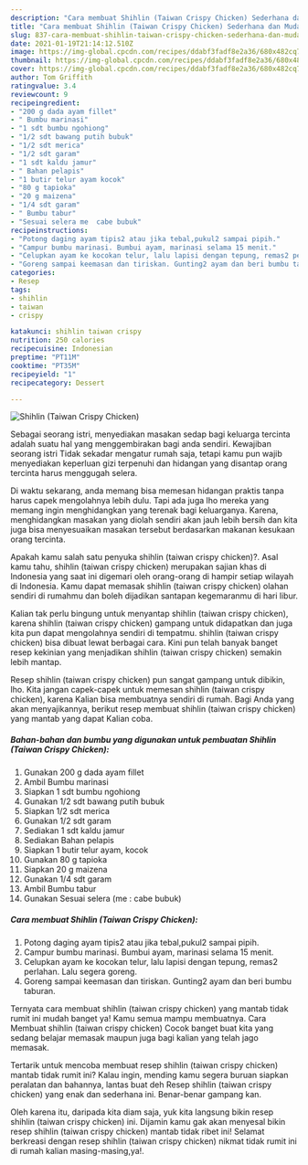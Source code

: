 ```yaml
---
description: "Cara membuat Shihlin (Taiwan Crispy Chicken) Sederhana dan Mudah Dibuat"
title: "Cara membuat Shihlin (Taiwan Crispy Chicken) Sederhana dan Mudah Dibuat"
slug: 837-cara-membuat-shihlin-taiwan-crispy-chicken-sederhana-dan-mudah-dibuat
date: 2021-01-19T21:14:12.510Z
image: https://img-global.cpcdn.com/recipes/ddabf3fadf8e2a36/680x482cq70/shihlin-taiwan-crispy-chicken-foto-resep-utama.jpg
thumbnail: https://img-global.cpcdn.com/recipes/ddabf3fadf8e2a36/680x482cq70/shihlin-taiwan-crispy-chicken-foto-resep-utama.jpg
cover: https://img-global.cpcdn.com/recipes/ddabf3fadf8e2a36/680x482cq70/shihlin-taiwan-crispy-chicken-foto-resep-utama.jpg
author: Tom Griffith
ratingvalue: 3.4
reviewcount: 9
recipeingredient:
- "200 g dada ayam fillet"
- " Bumbu marinasi"
- "1 sdt bumbu ngohiong"
- "1/2 sdt bawang putih bubuk"
- "1/2 sdt merica"
- "1/2 sdt garam"
- "1 sdt kaldu jamur"
- " Bahan pelapis"
- "1 butir telur ayam kocok"
- "80 g tapioka"
- "20 g maizena"
- "1/4 sdt garam"
- " Bumbu tabur"
- "Sesuai selera me  cabe bubuk"
recipeinstructions:
- "Potong daging ayam tipis2 atau jika tebal,pukul2 sampai pipih."
- "Campur bumbu marinasi. Bumbui ayam, marinasi selama 15 menit."
- "Celupkan ayam ke kocokan telur, lalu lapisi dengan tepung, remas2 perlahan. Lalu segera goreng."
- "Goreng sampai keemasan dan tiriskan. Gunting2 ayam dan beri bumbu taburan."
categories:
- Resep
tags:
- shihlin
- taiwan
- crispy

katakunci: shihlin taiwan crispy 
nutrition: 250 calories
recipecuisine: Indonesian
preptime: "PT11M"
cooktime: "PT35M"
recipeyield: "1"
recipecategory: Dessert

---
```



![Shihlin (Taiwan Crispy Chicken)](https://img-global.cpcdn.com/recipes/ddabf3fadf8e2a36/680x482cq70/shihlin-taiwan-crispy-chicken-foto-resep-utama.jpg)

Sebagai seorang istri, menyediakan masakan sedap bagi keluarga tercinta adalah suatu hal yang menggembirakan bagi anda sendiri. Kewajiban seorang istri Tidak sekadar mengatur rumah saja, tetapi kamu pun wajib menyediakan keperluan gizi terpenuhi dan hidangan yang disantap orang tercinta harus menggugah selera.

Di waktu  sekarang, anda memang bisa memesan hidangan praktis tanpa harus capek mengolahnya lebih dulu. Tapi ada juga lho mereka yang memang ingin menghidangkan yang terenak bagi keluarganya. Karena, menghidangkan masakan yang diolah sendiri akan jauh lebih bersih dan kita juga bisa menyesuaikan masakan tersebut berdasarkan makanan kesukaan orang tercinta. 



Apakah kamu salah satu penyuka shihlin (taiwan crispy chicken)?. Asal kamu tahu, shihlin (taiwan crispy chicken) merupakan sajian khas di Indonesia yang saat ini digemari oleh orang-orang di hampir setiap wilayah di Indonesia. Kamu dapat memasak shihlin (taiwan crispy chicken) olahan sendiri di rumahmu dan boleh dijadikan santapan kegemaranmu di hari libur.

Kalian tak perlu bingung untuk menyantap shihlin (taiwan crispy chicken), karena shihlin (taiwan crispy chicken) gampang untuk didapatkan dan juga kita pun dapat mengolahnya sendiri di tempatmu. shihlin (taiwan crispy chicken) bisa dibuat lewat berbagai cara. Kini pun telah banyak banget resep kekinian yang menjadikan shihlin (taiwan crispy chicken) semakin lebih mantap.

Resep shihlin (taiwan crispy chicken) pun sangat gampang untuk dibikin, lho. Kita jangan capek-capek untuk memesan shihlin (taiwan crispy chicken), karena Kalian bisa membuatnya sendiri di rumah. Bagi Anda yang akan menyajikannya, berikut resep membuat shihlin (taiwan crispy chicken) yang mantab yang dapat Kalian coba.

<!--inarticleads1-->

##### Bahan-bahan dan bumbu yang digunakan untuk pembuatan Shihlin (Taiwan Crispy Chicken):

1. Gunakan 200 g dada ayam fillet
1. Ambil  Bumbu marinasi
1. Siapkan 1 sdt bumbu ngohiong
1. Gunakan 1/2 sdt bawang putih bubuk
1. Siapkan 1/2 sdt merica
1. Gunakan 1/2 sdt garam
1. Sediakan 1 sdt kaldu jamur
1. Sediakan  Bahan pelapis
1. Siapkan 1 butir telur ayam, kocok
1. Gunakan 80 g tapioka
1. Siapkan 20 g maizena
1. Gunakan 1/4 sdt garam
1. Ambil  Bumbu tabur
1. Gunakan Sesuai selera (me : cabe bubuk)




<!--inarticleads2-->

##### Cara membuat Shihlin (Taiwan Crispy Chicken):

1. Potong daging ayam tipis2 atau jika tebal,pukul2 sampai pipih.
1. Campur bumbu marinasi. Bumbui ayam, marinasi selama 15 menit.
1. Celupkan ayam ke kocokan telur, lalu lapisi dengan tepung, remas2 perlahan. Lalu segera goreng.
1. Goreng sampai keemasan dan tiriskan. Gunting2 ayam dan beri bumbu taburan.




Ternyata cara membuat shihlin (taiwan crispy chicken) yang mantab tidak rumit ini mudah banget ya! Kamu semua mampu membuatnya. Cara Membuat shihlin (taiwan crispy chicken) Cocok banget buat kita yang sedang belajar memasak maupun juga bagi kalian yang telah jago memasak.

Tertarik untuk mencoba membuat resep shihlin (taiwan crispy chicken) mantab tidak rumit ini? Kalau ingin, mending kamu segera buruan siapkan peralatan dan bahannya, lantas buat deh Resep shihlin (taiwan crispy chicken) yang enak dan sederhana ini. Benar-benar gampang kan. 

Oleh karena itu, daripada kita diam saja, yuk kita langsung bikin resep shihlin (taiwan crispy chicken) ini. Dijamin kamu gak akan menyesal bikin resep shihlin (taiwan crispy chicken) mantab tidak ribet ini! Selamat berkreasi dengan resep shihlin (taiwan crispy chicken) nikmat tidak rumit ini di rumah kalian masing-masing,ya!.

